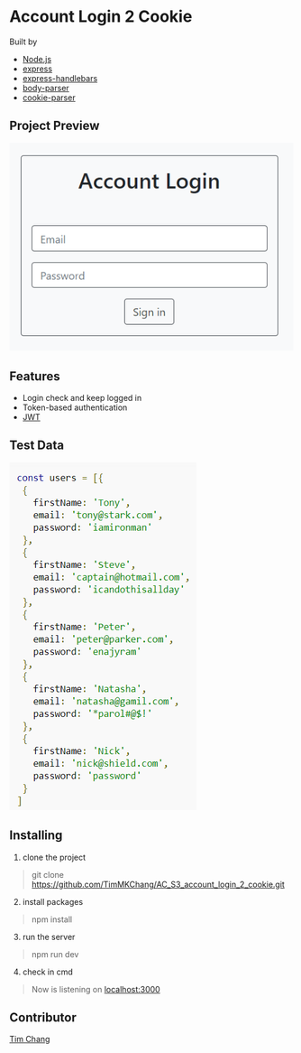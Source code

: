 # Account Login 2 Cookie
Built by 
- [Node.js](https://nodejs.org/en/)
- [express](https://www.npmjs.com/package/express)
- [express-handlebars](https://www.npmjs.com/package/express-handlebars)
- [body-parser](https://www.npmjs.com/package/body-parser)
- [cookie-parser](https://www.npmjs.com/package/cookie-parser)

## Project Preview
![Project Preview](/public/image/account_login_1_preview.PNG)

## Features
- Login check and keep logged in 
- Token-based authentication
- [JWT](https://jwt.io/)

## Test Data
![Test Data](/public/image/test_data.PNG)

## Installing
1. clone the project
>git clone https://github.com/TimMKChang/AC_S3_account_login_2_cookie.git
2. install packages
>npm install
3. run the server
>npm run dev
4. check in cmd
>Now is listening on [localhost:3000](http://localhost:3000)

## Contributor
<a href="https://github.com/TimMKChang" target="_blank">Tim Chang</a>
